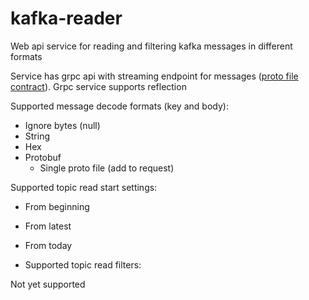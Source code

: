 # kafka-reader

Web api service for reading and filtering kafka messages in different formats

Service has grpc api with streaming endpoint for
messages ([proto file contract](kafka_reader_api/src/protos/reader_service.proto)). Grpc service supports
reflection

Supported message decode formats (key and body):

+ Ignore bytes (null)
+ String
+ Hex
+ Protobuf
    + Single proto file (add to request)

Supported topic read start settings:

+ From beginning
+ From latest
+ From today

+ Supported topic read filters:

Not yet supported